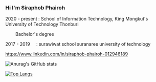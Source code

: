 ### Hi I'm Siraphob Phairoh

2020 - present : School of Information Technology, King Mongkut's University of Technology Thonburi

&nbsp;&nbsp;&nbsp;&nbsp;&nbsp;&nbsp;&nbsp;&nbsp;Bachelor's degree

2017 - 2019 &nbsp;&nbsp;&nbsp;&nbsp;: surawiwat school suranaree university of technology

https://www.linkedin.com/in/siraphob-phairoh-012946189

![Anurag's GitHub stats](https://github-readme-stats.vercel.app/api?username=SoSira01&show_icons=true&theme=tokyonight)

[![Top Langs](https://github-readme-stats.vercel.app/api/top-langs/?username=SoSira01&layout=compact)](https://github.com/anuraghazra/github-readme-stats)

